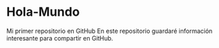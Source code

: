 # Hola-Mundo
Mi primer repositorio en GitHub
En este repositorio guardaré información interesante para compartir en GitHub.
